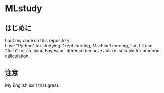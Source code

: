 # MLstudy

## はじめに
I put my code on this repository.  
I use "Python" for studying DeepLearning, MachineLearning,
but, I'll use "Julia" for studying Bayesian inference because Julia is suitable for numeric caliculation.

## 注意
My English isn't that great.